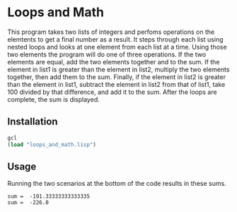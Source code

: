 # Loops and Math
This program takes two lists of integers and perfoms operations on the elemtents to get a final number as a result. It steps through each list using nested loops and looks at one element from each list at a time. Using those two elements the program will do one of three operations. If the two elements are equal, add the two elements together and to the sum. If the element in list1 is greater than the element in list2, multiply the two elements together, then add them to the sum. Finally, if the element in list2 is greater than the element in list1, subtract the element in list2 from that of list1, take 100 divided by that difference, and add it to the sum. After the loops are complete, the sum is displayed.

## Installation
```lisp
gcl
(load "loops_and_math.lisp")
```

## Usage
Running the two scenarios at the bottom of the code results in these sums.
```
sum =  -191.33333333333335
sum =  -226.0
```
